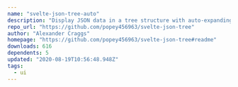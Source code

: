 ```yaml
---
name: "svelte-json-tree-auto"
description: "Display JSON data in a tree structure with auto-expanding objects."
repo_url: "https://github.com/popey456963/svelte-json-tree"
author: "Alexander Craggs"
homepage: "https://github.com/popey456963/svelte-json-tree#readme"
downloads: 616
dependents: 5
updated: "2020-08-19T10:56:48.948Z"
tags: 
  - ui
---
```

